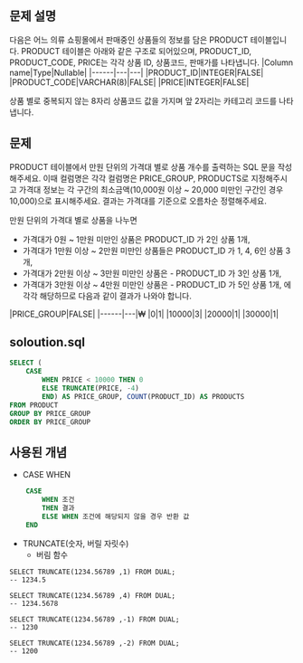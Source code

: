 ## 문제 설명
다음은 어느 의류 쇼핑몰에서 판매중인 상품들의 정보를 담은 PRODUCT 테이블입니다. PRODUCT 테이블은 아래와 같은 구조로 되어있으며, PRODUCT_ID, PRODUCT_CODE, PRICE는 각각 상품 ID, 상품코드, 판매가를 나타냅니다.
|Column name|Type|Nullable|
|------|---|---|
|PRODUCT_ID|INTEGER|FALSE|
|PRODUCT_CODE|VARCHAR(8)|FALSE|
|PRICE|INTEGER|FALSE|

상품 별로 중복되지 않는 8자리 상품코드 값을 가지며 앞 2자리는 카테고리 코드를 나타냅니다.

## 문제
PRODUCT 테이블에서 만원 단위의 가격대 별로 상품 개수를 출력하는 SQL 문을 작성해주세요. 이때 컬럼명은 각각 컬럼명은 PRICE_GROUP, PRODUCTS로 지정해주시고 가격대 정보는 각 구간의 최소금액(10,000원 이상 ~ 20,000 미만인 구간인 경우 10,000)으로 표시해주세요. 결과는 가격대를 기준으로 오름차순 정렬해주세요.

만원 단위의 가격대 별로 상품을 나누면

- 가격대가 0원 ~ 1만원 미만인 상품은 PRODUCT_ID 가 2인 상품 1개,
- 가격대가 1만원 이상 ~ 2만원 미만인 상품들은 PRODUCT_ID 가 1, 4, 6인 상품 3개,
- 가격대가 2만원 이상 ~ 3만원 미만인 상품은 - PRODUCT_ID 가 3인 상품 1개,
- 가격대가 3만원 이상 ~ 4만원 미만인 상품은 - PRODUCT_ID 가 5인 상품 1개,
에 각각 해당하므로
다음과 같이 결과가 나와야 합니다.

|PRICE_GROUP|FALSE|
|------|---|₩
|0|1|
|10000|3|
|20000|1|
|30000|1|

## soloution.sql
``` sql
SELECT (
    CASE
        WHEN PRICE < 10000 THEN 0
        ELSE TRUNCATE(PRICE, -4)
        END) AS PRICE_GROUP, COUNT(PRODUCT_ID) AS PRODUCTS
FROM PRODUCT
GROUP BY PRICE_GROUP
ORDER BY PRICE_GROUP
```

## 사용된 개념
- CASE WHEN
``` sql
    CASE
        WHEN 조건
        THEN 결과
        ELSE WHEN 조건에 해당되지 않을 경우 반환 값
    END
```

- TRUNCATE(숫자, 버릴 자릿수)
    - 버림 함수
```
SELECT TRUNCATE(1234.56789 ,1) FROM DUAL;
-- 1234.5

SELECT TRUNCATE(1234.56789 ,4) FROM DUAL;
-- 1234.5678

SELECT TRUNCATE(1234.56789 ,-1) FROM DUAL;
-- 1230

SELECT TRUNCATE(1234.56789 ,-2) FROM DUAL;
-- 1200
```